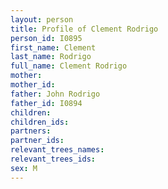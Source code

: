 ```yaml
---
layout: person
title: Profile of Clement Rodrigo
person_id: I0895
first_name: Clement
last_name: Rodrigo
full_name: Clement Rodrigo
mother: 
mother_id: 
father: John Rodrigo
father_id: I0894
children:
children_ids:
partners:
partner_ids:
relevant_trees_names:
relevant_trees_ids:
sex: M
---
```


